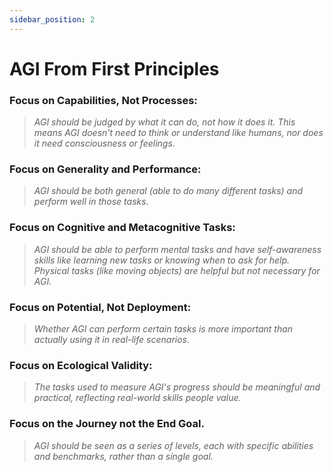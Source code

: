 ```yaml
---
sidebar_position: 2
---
```


# AGI From First Principles 

### Focus on Capabilities, Not Processes: 
>*AGI should be judged by what it can do, not how it does it. This means AGI doesn't need to think or understand like humans, nor does it need consciousness or feelings*.

### Focus on Generality and Performance: 
>*AGI should be both general (able to do many different tasks) and perform well in those tasks*.

### Focus on Cognitive and Metacognitive Tasks: 
>*AGI should be able to perform mental tasks and have self-awareness skills like learning new tasks or knowing when to ask for help. Physical tasks (like moving objects) are helpful but not necessary for AGI.*

### Focus on Potential, Not Deployment: 
>*Whether AGI can perform certain tasks is more important than actually using it in real-life scenarios*.

### Focus on Ecological Validity: 
>*The tasks used to measure AGI's progress should be meaningful and practical, reflecting real-world skills people value.*

### Focus on the Journey not the End Goal. 
>*AGI should be seen as a series of levels, each with specific abilities and benchmarks, rather than a single goal.*

